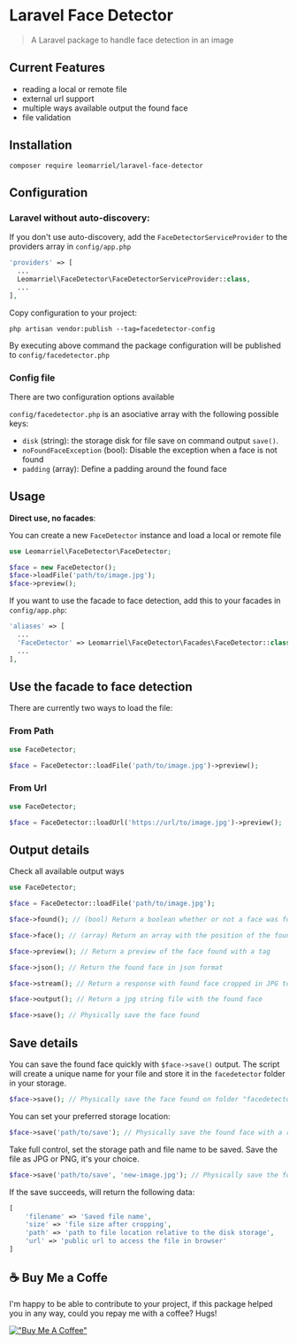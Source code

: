 # Laravel Face Detector
> A Laravel package to handle face detection in an image

## Current Features

- reading a local or remote file
- external url support
- multiple ways available output the found face
- file validation

## Installation

```
composer require leomarriel/laravel-face-detector
```

## Configuration

### Laravel without auto-discovery:

If you don't use auto-discovery, add the `FaceDetectorServiceProvider` to the providers array in `config/app.php`

```php
'providers' => [
  ...
  Leomarriel\FaceDetector\FaceDetectorServiceProvider::class,
  ...
],
```

Copy configuration to your project:

```
php artisan vendor:publish --tag=facedetector-config
```

By executing above command the package configuration will be published to `config/facedetector.php`

### Config file
There are two configuration options available

`config/facedetector.php` is an asociative array with the following possible keys:   
- ```disk``` (string): the storage disk for file save on command output `save()`.  
- ```noFoundFaceException``` (bool): Disable the exception when a face is not found
- ```padding``` (array): Define a padding around the found face

## Usage

**Direct use, no facades**:

You can create a new ```FaceDetector``` instance and load a local or remote file  
```php
use Leomarriel\FaceDetector\FaceDetector;

$face = new FaceDetector();
$face->loadFile('path/to/image.jpg');
$face->preview();
```

If you want to use the facade to face detection, add this to your facades in `config/app.php`:

```php
'aliases' => [
  ...
  'FaceDetector' => Leomarriel\FaceDetector\Facades\FaceDetector::class,
  ...
],
```

## Use the facade to face detection
There are currently two ways to load the file:
### From Path

```php
use FaceDetector;

$face = FaceDetector::loadFile('path/to/image.jpg')->preview();
```

### From Url

```php
use FaceDetector;

$face = FaceDetector::loadUrl('https://url/to/image.jpg')->preview();
```

## Output details
Check all available output ways

```php
use FaceDetector;

$face = FaceDetector::loadFile('path/to/image.jpg');
```
```php
$face->found(); // (bool) Return a boolean whether or not a face was found in the file
```
```php
$face->face(); // (array) Return an array with the position of the found face
```
```php
$face->preview(); // Return a preview of the face found with a tag
```
```php
$face->json(); // Return the found face in json format
```
```php
$face->stream(); // Return a response with found face cropped in JPG to show in browser
```
```php
$face->output(); // Return a jpg string file with the found face
```
```php
$face->save(); // Physically save the face found
```
## Save details
You can save the found face quickly with `$face->save()` output.
The script will create a unique name for your file and store it in the `facedetector` folder in your storage.
```php
$face->save(); // Physically save the face found on folder "facedetector" in your storage
```
You can set your preferred storage location:
```php
$face->save('path/to/save'); // Physically save the found face with a random name in a defined path.
```
Take full control, set the storage path and file name to be saved. Save the file as JPG or PNG, it's your choice.
```php
$face->save('path/to/save', 'new-image.jpg'); // Physically save the found face with a defined path and name.
```
If the save succeeds, will return the following data:

```php
[
    'filename' => 'Saved file name',
    'size' => 'file size after cropping',
    'path' => 'path to file location relative to the disk storage',
    'url' => 'public url to access the file in browser'
]
```

## ☕️ Buy Me a Coffe

I'm happy to be able to contribute to your project, if this package helped you in any way, could you repay me with a coffee? Hugs!

[!["Buy Me A Coffee"](https://www.buymeacoffee.com/assets/img/custom_images/orange_img.png)](https://www.buymeacoffee.com/leomarriel)
